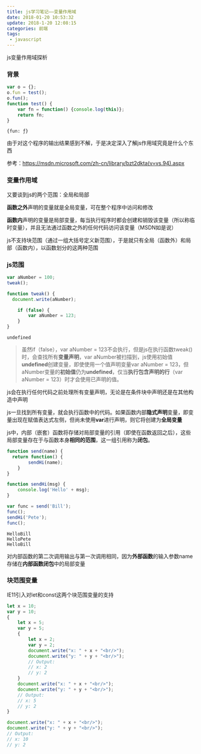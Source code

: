 ```yaml
---
title: js学习笔记——变量作用域
date: 2018-01-20 10:53:32
update: 2018-1-20 12:08:15
categories: 前端
tags: 
 - javascript
---
```


js变量作用域探析

<!--more-->

### 背景

```javascript
var o = {};
o.fun = test();
o.fun();
function test() {
	var fn = function() {console.log(this)};
	return fn;
}
```

```
{fun: ƒ}
```

由于对这个程序的输出结果感到不解，于是决定深入了解js作用域究竟是什么个东西

参考：<a href="https://msdn.microsoft.com/zh-cn/library/bzt2dkta(v=vs.94).aspx">https://msdn.microsoft.com/zh-cn/library/bzt2dkta(v=vs.94).aspx</a>

### 变量作用域

又要谈到js的两个范围：全局和局部

**函数之外**声明的变量就是全局变量，可在整个程序中访问和修改

**函数内**声明的变量是局部变量，每当执行程序时都会创建和销毁该变量（所以称临时变量），并且无法通过函数之外的任何代码访问该变量（MSDN如是说）

js不支持块范围（通过一组大括号定义新范围），于是就只有全局（函数外）和局部（函数内），以函数划分的这两种范围

### js范围

```javascript
var aNumber = 100;
tweak();

function tweak() {
  document.write(aNumber);

	if (false) {
		var aNumber = 123;
	}
}
```

```
undefined
```

> 虽然if（false），var aNumber = 123不会执行，但是js在执行函数tweak()时，会查找所有**变量声明**，var aNumber被扫描到，js使用初始值**undefined**创建变量，即使使用一个值声明变量var aNumber = 123，但aNumber变量的**初始值**仍为**undefined**，仅当**执行包含声明的行**（var aNumber = 123）时才会使用已声明的值。


js会在执行任何代码之前处理所有变量声明，无论是在条件块中声明还是在其他构造中声明

js一旦找到所有变量，就会执行函数中的代码。如果函数内部**隐式声明**变量，即变量出现在赋值表达式左侧，但尚未使用**var**进行声明，则它将创建为**全局变量**

js中，内部（嵌套）函数将存储对局部变量的引用（即使在函数返回之后），这些局部变量存在于与函数本身**相同的范围**，这一组引用称为**闭包**。

```javascript
function send(name) {
  return function() {
		sendHi(name);
	}
}

function sendHi(msg) {
	console.log('Hello' + msg);
}

var func = send('Bill');
func();
sendHi('Pete');
func();
```

```
HelloBill
HelloPete
HelloBill
```

对内部函数的第二次调用输出与第一次调用相同，因为**外部函数**的输入参数name存储在**内部函数闭包**中的局部变量

### 块范围变量

IE11引入对let和const这两个块范围变量的支持

```javascript
let x = 10;
var y = 10;
{
    let x = 5;
    var y = 5;
    {
        let x = 2;
        var y = 2;
        document.write("x: " + x + "<br/>");
        document.write("y: " + y + "<br/>");
        // Output:
        // x: 2
        // y: 2
    }
    document.write("x: " + x + "<br/>");
    document.write("y: " + y + "<br/>");
    // Output:
    // x: 5
    // y: 2
}

document.write("x: " + x + "<br/>");
document.write("y: " + y + "<br/>");
// Output:
// x: 10
// y: 2
```
